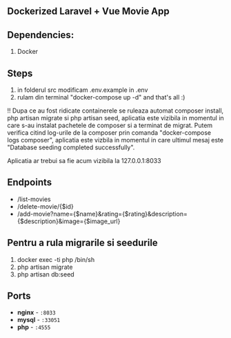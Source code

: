 ## Dockerized Laravel + Vue Movie App

## Dependencies: 
1. Docker
 
## Steps

1. in folderul src modificam .env.example in .env
2. rulam din terminal "docker-compose up -d" and that's all :)

!! Dupa ce au fost ridicate containerele se ruleaza automat composer install, php artisan migrate si php artisan seed,
aplicatia este vizibila in momentul in care s-au instalat pachetele de composer si a terminat 
de migrat. Putem verifica citind log-urile de la composer prin comanda "docker-compose logs composer", aplicatia este vizbila
in momentul in care ultimul mesaj este "Database seeding completed successfully". 

Aplicatia ar trebui sa fie acum vizibila la 127.0.0.1:8033

## Endpoints

- /list-movies
- /delete-movie/{$id}
- /add-movie?name={$name}&rating={$rating}&description={$description}&image={$image_url}

## Pentru a rula migrarile si seedurile
1. docker exec -ti php /bin/sh
2. php artisan migrate
3. php artisan db:seed


## Ports

- **nginx** - `:8033`
- **mysql** - `:33051`
- **php** - `:4555`

